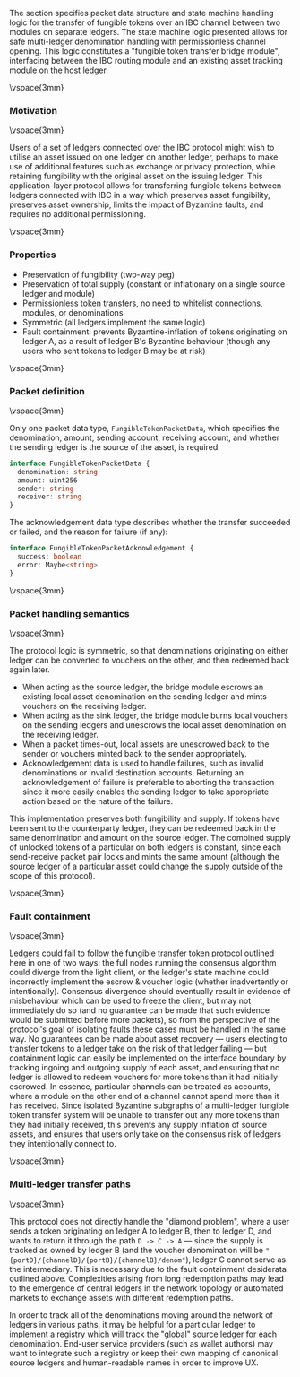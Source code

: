 The section specifies packet data structure and state machine handling logic for the transfer of fungible tokens over an IBC channel between two modules on separate ledgers. The state machine logic presented allows for safe multi-ledger denomination handling with permissionless channel opening. This logic constitutes a "fungible token transfer bridge module", interfacing between the IBC routing module and an existing asset tracking module on the host ledger.

\vspace{3mm}

### Motivation

\vspace{3mm}

Users of a set of ledgers connected over the IBC protocol might wish to utilise an asset issued on one ledger on another ledger, perhaps to make use of additional features such as exchange or privacy protection, while retaining fungibility with the original asset on the issuing ledger. This application-layer protocol allows for transferring fungible tokens between ledgers connected with IBC in a way which preserves asset fungibility, preserves asset ownership, limits the impact of Byzantine faults, and requires no additional permissioning.

\vspace{3mm}

### Properties

- Preservation of fungibility (two-way peg)
- Preservation of total supply (constant or inflationary on a single source ledger and module)
- Permissionless token transfers, no need to whitelist connections, modules, or denominations
- Symmetric (all ledgers implement the same logic)
- Fault containment: prevents Byzantine-inflation of tokens originating on ledger A, as a result of ledger B's Byzantine behaviour (though any users who sent tokens to ledger B may be at risk)

\vspace{3mm}

### Packet definition

\vspace{3mm}

Only one packet data type, `FungibleTokenPacketData`, which specifies the denomination, amount, sending account, receiving account, and whether the sending ledger is the source of the asset, is required:

```typescript
interface FungibleTokenPacketData {
  denomination: string
  amount: uint256
  sender: string
  receiver: string
}
```

The acknowledgement data type describes whether the transfer succeeded or failed, and the reason for failure (if any):


```typescript
interface FungibleTokenPacketAcknowledgement {
  success: boolean
  error: Maybe<string>
}
```

\vspace{3mm}

### Packet handling semantics

\vspace{3mm}

The protocol logic is symmetric, so that denominations originating on either ledger can be converted to vouchers on the other, and then redeemed back again later.

- When acting as the source ledger, the bridge module escrows an existing local asset denomination on the sending ledger and mints vouchers on the receiving ledger.
- When acting as the sink ledger, the bridge module burns local vouchers on the sending ledgers and unescrows the local asset denomination on the receiving ledger.
- When a packet times-out, local assets are unescrowed back to the sender or vouchers minted back to the sender appropriately.
- Acknowledgement data is used to handle failures, such as invalid denominations or invalid destination accounts. Returning
  an acknowledgement of failure is preferable to aborting the transaction since it more easily enables the sending ledger
  to take appropriate action based on the nature of the failure.

This implementation preserves both fungibility and supply. If tokens have been sent to the counterparty ledger, they can be redeemed back in the same denomination and amount on the source ledger.
The combined supply of unlocked tokens of a particular on both ledgers is constant, since each send-receive packet pair locks and mints the same amount (although the source ledger of a particular
asset could change the supply outside of the scope of this protocol).

\vspace{3mm}

### Fault containment

\vspace{3mm}

Ledgers could fail to follow the fungible transfer token protocol outlined here in one of two ways: the full nodes running the consensus algorithm could diverge from the light client, or the ledger's state machine could incorrectly implement the escrow & voucher logic (whether inadvertently or intentionally). Consensus divergence should eventually result in evidence of misbehaviour which can be used to freeze the client, but may not immediately do so (and no guarantee can be made that such evidence would be submitted before more packets), so from the perspective of the protocol's goal of isolating faults these cases must be handled in the same way. No guarantees can be made about asset recovery — users electing to transfer tokens to a ledger take on the risk of that ledger failing — but containment logic can easily be implemented on the interface boundary by tracking ingoing and outgoing supply of each asset, and ensuring that no ledger is allowed to redeem vouchers for more tokens than it had initially escrowed. In essence, particular channels can be treated as accounts, where a module on the other end of a channel cannot spend more than it has received. Since isolated Byzantine subgraphs of a multi-ledger fungible token transfer system will be unable to transfer out any more tokens than they had initially received, this prevents any supply inflation of source assets, and ensures that users only take on the consensus risk of ledgers they intentionally connect to.

\vspace{3mm}

### Multi-ledger transfer paths

\vspace{3mm}

This protocol does not directly handle the "diamond problem", where a user sends a token originating on ledger A to ledger B, then to ledger D, and wants to return it through the path `D -> C -> A` — since the supply is tracked as owned by ledger B (and the voucher denomination will be `"{portD}/{channelD}/{portB}/{channelB}/denom"`), ledger C cannot serve as the intermediary. This is necessary due to the fault containment desiderata outlined above. Complexities arising from long redemption paths may lead to the emergence of central ledgers in the network topology or automated markets to exchange assets with different redemption paths.

In order to track all of the denominations moving around the network of ledgers in various paths, it may be helpful for a particular ledger to implement a registry which will track the "global" source ledger for each denomination. End-user service providers (such as wallet authors) may want to integrate such a registry or keep their own mapping of canonical source ledgers and human-readable names in order to improve UX.
